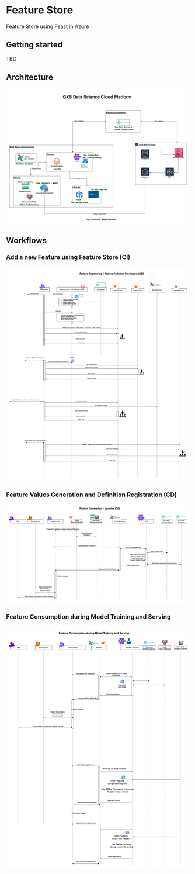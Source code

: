 # Feature Store

Feature Store using Feast in Azure

## Getting started

TBD

## Architecture

![](./docs/img/architecture-ds-platform.jpg)

## Workflows

### Add a new Feature using Feature Store (CI)

![ci-add-feature-workflow](./docs/img/ci-add-feature-workflow.jpg)

### Feature Values Generation and Definition Registration (CD)

![cd-feature-generation](./docs/img/cd-feature-generation-registration.jpg)

### Feature Consumption during Model Training and Serving

![feature-consumption-workflow](./docs/img/feature-consumption-workflow.jpg)
